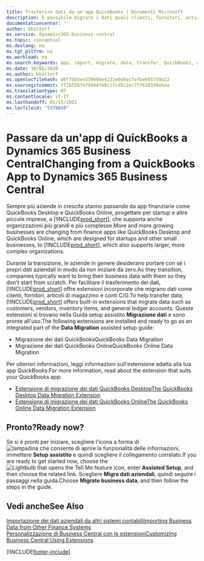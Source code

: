 ```yaml
---
title: Trasferire dati da un'app QuickBooks | Documenti Microsoft
description: È possibile migrare i dati quali clienti, fornitori, articoli in magazzino e conti C/G dalle app di QuickBooks a Business Central.
documentationcenter: ''
author: bholtorf
ms.service: dynamics365-business-central
ms.topic: conceptual
ms.devlang: na
ms.tgt_pltfrm: na
ms.workload: na
ms.search.keywords: app, import, migrate, data, transfer, QuickBooks, customize
ms.date: 10/01/2020
ms.author: bholtorf
ms.openlocfilehash: d6f75b5ee339606e4131e0e8acfe7be6457d9a22
ms.sourcegitcommit: ff2b55b7e790447e0c1fcd5c2ec7f7610338ebaa
ms.translationtype: HT
ms.contentlocale: it-IT
ms.lasthandoff: 02/15/2021
ms.locfileid: "5379050"
---
```

# <a name="changing-from-a-quickbooks-app-to-dynamics-365-business-central"></a><span data-ttu-id="fcb33-103">Passare da un'app di QuickBooks a Dynamics 365 Business Central</span><span class="sxs-lookup"><span data-stu-id="fcb33-103">Changing from a QuickBooks App to Dynamics 365 Business Central</span></span>
<span data-ttu-id="fcb33-104">Sempre più aziende in crescita stanno passando da app finanziarie come QuickBooks Desktop e QuickBooks Online, progettate per startup e altre piccole imprese, a [!INCLUDE[prod_short](includes/prod_short.md)], che supporta anche organizzazioni più grandi e più complesse.</span><span class="sxs-lookup"><span data-stu-id="fcb33-104">More and more growing businesses are changing from finance apps like QuickBooks Desktop and QuickBooks Online, which are designed for startups and other small businesses, to [!INCLUDE[prod_short](includes/prod_short.md)], which also supports larger, more complex organizations.</span></span> 

<span data-ttu-id="fcb33-105">Durante la transizione, le aziende in genere desiderano portare con sé i propri dati aziendali in modo da non iniziare da zero.</span><span class="sxs-lookup"><span data-stu-id="fcb33-105">As they transition, companies typically want to bring their business data with them so they don't start from scratch.</span></span> <span data-ttu-id="fcb33-106">Per facilitare il trasferimento dei dati, [!INCLUDE[prod_short](includes/prod_short.md)] offre estensioni incorporate che migrano dati come clienti, fornitori, articoli di magazzino e conti C/G.</span><span class="sxs-lookup"><span data-stu-id="fcb33-106">To help transfer data, [!INCLUDE[prod_short](includes/prod_short.md)] offers built-in extensions that migrate data such as customers, vendors, inventory items, and general ledger accounts.</span></span> <span data-ttu-id="fcb33-107">Queste estensioni si trovano nella Guida setup assistito **Migrazione dati** e sono pronte all'uso.</span><span class="sxs-lookup"><span data-stu-id="fcb33-107">The following extensions are installed and ready to go as an integrated part of the **Data Migration** assisted setup guide:</span></span>

* <span data-ttu-id="fcb33-108">Migrazione dei dati QuickBooks</span><span class="sxs-lookup"><span data-stu-id="fcb33-108">QuickBooks Data Migration</span></span> 
* <span data-ttu-id="fcb33-109">Migrazione dei dati QuickBooks Online</span><span class="sxs-lookup"><span data-stu-id="fcb33-109">QuickBooks Online Data Migration</span></span>

<span data-ttu-id="fcb33-110">Per ulteriori informazioni, leggi informazioni sull'estensione adatta alla tua app QuickBooks:</span><span class="sxs-lookup"><span data-stu-id="fcb33-110">For more information, read about the extension that suits your QuickBooks app:</span></span>   

* [<span data-ttu-id="fcb33-111">Estensione di migrazione dei dati QuickBooks Desktop</span><span class="sxs-lookup"><span data-stu-id="fcb33-111">The QuickBooks Desktop Data Migration Extension</span></span>](ui-extensions-quickbooks-data-migration.md)
* [<span data-ttu-id="fcb33-112">Estensione di migrazione dei dati QuickBooks Online</span><span class="sxs-lookup"><span data-stu-id="fcb33-112">The QuickBooks Online Data Migration Extension</span></span>](ui-extensions-quickbooks-online-data-migration.md)

## <a name="ready-now"></a><span data-ttu-id="fcb33-113">Pronto?</span><span class="sxs-lookup"><span data-stu-id="fcb33-113">Ready now?</span></span>
<span data-ttu-id="fcb33-114">Se si è pronti per iniziare, scegliere l'icona a forma di ![lampadina che consente di aprire la funzionalità delle informazioni](media/ui-search/search_small.png "Informazioni sull'operazione che si desidera eseguire"), immettere **Setup assistito** e quindi scegliere il collegamento correlato.</span><span class="sxs-lookup"><span data-stu-id="fcb33-114">If you are ready to get started now, choose the ![Lightbulb that opens the Tell Me feature](media/ui-search/search_small.png "Tell me what you want to do") icon, enter **Assisted Setup**, and then choose the related link.</span></span> <span data-ttu-id="fcb33-115">Scegliere **Migra dati aziendali**, quindi seguire i passaggi nella guida.</span><span class="sxs-lookup"><span data-stu-id="fcb33-115">Choose **Migrate business data**, and then follow the steps in the guide.</span></span>

## <a name="see-also"></a><span data-ttu-id="fcb33-116">Vedi anche</span><span class="sxs-lookup"><span data-stu-id="fcb33-116">See Also</span></span>
[<span data-ttu-id="fcb33-117">Importazione dei dati aziendali da altri sistemi contabili</span><span class="sxs-lookup"><span data-stu-id="fcb33-117">Importing Business Data from Other Finance Systems</span></span>](across-import-data-configuration-packages.md)  
[<span data-ttu-id="fcb33-118">Personalizzazione di Business Central con le estensioni</span><span class="sxs-lookup"><span data-stu-id="fcb33-118">Customizing Business Central Using Extensions</span></span>](ui-extensions.md)   


[!INCLUDE[footer-include](includes/footer-banner.md)]